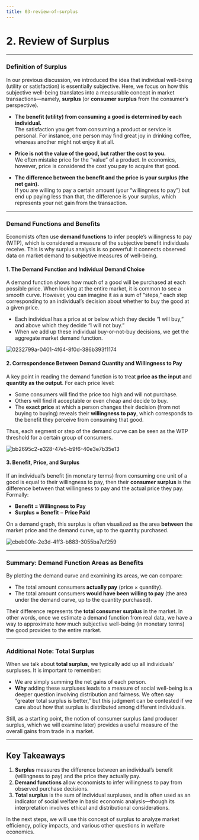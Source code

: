 ```yaml
---
title: 03-review-of-surplus
---
```


# 2. Review of Surplus
---

### Definition of Surplus

In our previous discussion, we introduced the idea that individual well-being (utility or satisfaction) is essentially subjective. Here, we focus on how this subjective well-being translates into a measurable concept in market transactions—namely, **surplus** (or **consumer surplus** from the consumer’s perspective).

- **The benefit (utility) from consuming a good is determined by each individual.**  
  The satisfaction you get from consuming a product or service is personal. For instance, one person may find great joy in drinking coffee, whereas another might not enjoy it at all.  

- **Price is not the value of the good, but rather the cost to you.**  
  We often mistake price for the “value” of a product. In economics, however, price is considered the cost you pay to acquire that good.  

- **The difference between the benefit and the price is your surplus (the net gain).**  
  If you are willing to pay a certain amount (your “willingness to pay”) but end up paying less than that, the difference is your surplus, which represents your net gain from the transaction.  

---

### Demand Functions and Benefits

Economists often use **demand functions** to infer people’s willingness to pay (WTP), which is considered a measure of the subjective benefit individuals receive. This is why surplus analysis is so powerful: it connects observed data on market demand to subjective measures of well-being.

#### 1. The Demand Function and Individual Demand Choice

A demand function shows how much of a good will be purchased at each possible price. When looking at the entire market, it is common to see a smooth curve. However, you can imagine it as a sum of “steps,” each step corresponding to an individual’s decision about whether to buy the good at a given price.

- Each individual has a price at or below which they decide “I will buy,” and above which they decide “I will not buy.”  
- When we add up these individual buy-or-not-buy decisions, we get the aggregate market demand function.

![0232799a-0401-4f64-8f0d-386b393f1174](https://hackmd.io/_uploads/BJuLjBL21x.gif)


#### 2. Correspondence Between Demand Quantity and Willingness to Pay

A key point in reading the demand function is to treat **price as the input** and **quantity as the output**. For each price level:

- Some consumers will find the price too high and will not purchase.  
- Others will find it acceptable or even cheap and decide to buy.  
- The **exact price** at which a person changes their decision (from not buying to buying) reveals their **willingness to pay**, which corresponds to the benefit they perceive from consuming that good.

Thus, each segment or step of the demand curve can be seen as the WTP threshold for a certain group of consumers.

![bb2695c2-e328-47e5-b9f6-40e3e7b35e13](https://hackmd.io/_uploads/rkIdsS8hJe.gif)



#### 3. Benefit, Price, and Surplus

If an individual’s benefit (in monetary terms) from consuming one unit of a good is equal to their willingness to pay, then their **consumer surplus** is the difference between that willingness to pay and the actual price they pay. Formally:

- **Benefit = Willingness to Pay**  
- **Surplus = Benefit − Price Paid**

On a demand graph, this surplus is often visualized as the area **between** the market price and the demand curve, up to the quantity purchased.

![cbeb00fe-2e3d-4ff3-b883-3055ba7cf259](https://hackmd.io/_uploads/SyDz3HI3kg.gif)

---

### Summary: Demand Function Areas as Benefits

By plotting the demand curve and examining its areas, we can compare:

- The total amount consumers **actually pay** (price × quantity).  
- The total amount consumers **would have been willing to pay** (the area under the demand curve, up to the quantity purchased).

Their difference represents the **total consumer surplus** in the market. In other words, once we estimate a demand function from real data, we have a way to approximate how much subjective well-being (in monetary terms) the good provides to the entire market.

---

### Additional Note: Total Surplus

When we talk about **total surplus**, we typically add up all individuals’ surpluses. It is important to remember:

- We are simply summing the net gains of each person.  
- **Why** adding these surpluses leads to a measure of social well-being is a deeper question involving distribution and fairness. We often say “greater total surplus is better,” but this judgment can be contested if we care about how that surplus is distributed among different individuals.

Still, as a starting point, the notion of consumer surplus (and producer surplus, which we will examine later) provides a useful measure of the overall gains from trade in a market.

---

## Key Takeaways

1. **Surplus** measures the difference between an individual’s benefit (willingness to pay) and the price they actually pay.  
2. **Demand functions** allow economists to infer willingness to pay from observed purchase decisions.  
3. **Total surplus** is the sum of individual surpluses, and is often used as an indicator of social welfare in basic economic analysis—though its interpretation involves ethical and distributional considerations.

In the next steps, we will use this concept of surplus to analyze market efficiency, policy impacts, and various other questions in welfare economics.
